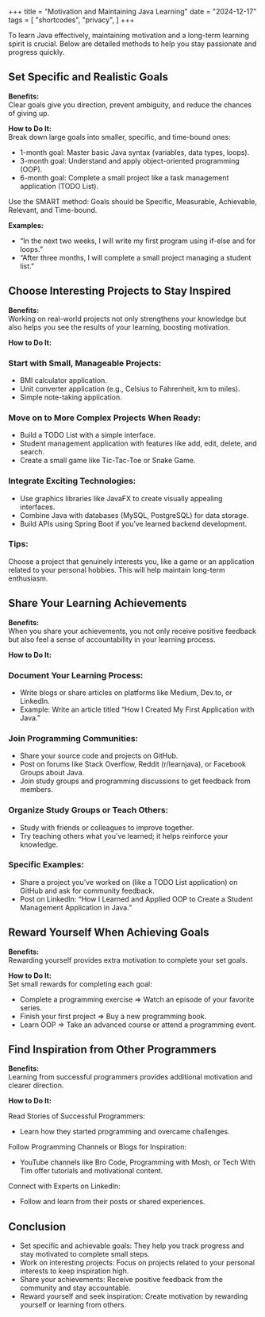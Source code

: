 +++
title = "Motivation and Maintaining Java Learning"
date = "2024-12-17"
tags = [
    "shortcodes",
    "privacy",
]
+++

To learn Java effectively, maintaining motivation and a long-term learning spirit is crucial. Below are detailed methods to help you stay passionate and progress quickly.

## <!--more-->

## Set Specific and Realistic Goals  
**Benefits:**  
Clear goals give you direction, prevent ambiguity, and reduce the chances of giving up.  

**How to Do It:**  
Break down large goals into smaller, specific, and time-bound ones:  
- 1-month goal: Master basic Java syntax (variables, data types, loops).  
- 3-month goal: Understand and apply object-oriented programming (OOP).  
- 6-month goal: Complete a small project like a task management application (TODO List).  

Use the SMART method: Goals should be Specific, Measurable, Achievable, Relevant, and Time-bound.  

**Examples:**  
- “In the next two weeks, I will write my first program using if-else and for loops.”  
- “After three months, I will complete a small project managing a student list.”  

## Choose Interesting Projects to Stay Inspired  
**Benefits:**  
Working on real-world projects not only strengthens your knowledge but also helps you see the results of your learning, boosting motivation.  

**How to Do It:**  

### Start with Small, Manageable Projects:  
- BMI calculator application.  
- Unit converter application (e.g., Celsius to Fahrenheit, km to miles).  
- Simple note-taking application.  

### Move on to More Complex Projects When Ready:  
- Build a TODO List with a simple interface.  
- Student management application with features like add, edit, delete, and search.  
- Create a small game like Tic-Tac-Toe or Snake Game.  

### Integrate Exciting Technologies:  
- Use graphics libraries like JavaFX to create visually appealing interfaces.  
- Combine Java with databases (MySQL, PostgreSQL) for data storage.  
- Build APIs using Spring Boot if you’ve learned backend development.  

### Tips:  
Choose a project that genuinely interests you, like a game or an application related to your personal hobbies. This will help maintain long-term enthusiasm.  

## Share Your Learning Achievements  
**Benefits:**  
When you share your achievements, you not only receive positive feedback but also feel a sense of accountability in your learning process.  

**How to Do It:**  

### Document Your Learning Process:  
- Write blogs or share articles on platforms like Medium, Dev.to, or LinkedIn.  
- Example: Write an article titled “How I Created My First Application with Java.”  

### Join Programming Communities:  
- Share your source code and projects on GitHub.  
- Post on forums like Stack Overflow, Reddit (r/learnjava), or Facebook Groups about Java.  
- Join study groups and programming discussions to get feedback from members.  

### Organize Study Groups or Teach Others:  
- Study with friends or colleagues to improve together.  
- Try teaching others what you’ve learned; it helps reinforce your knowledge.  

### Specific Examples:  
- Share a project you’ve worked on (like a TODO List application) on GitHub and ask for community feedback.  
- Post on LinkedIn: “How I Learned and Applied OOP to Create a Student Management Application in Java.”  

## Reward Yourself When Achieving Goals  
**Benefits:**  
Rewarding yourself provides extra motivation to complete your set goals.  

**How to Do It:**  
Set small rewards for completing each goal:  
- Complete a programming exercise => Watch an episode of your favorite series.  
- Finish your first project => Buy a new programming book.  
- Learn OOP => Take an advanced course or attend a programming event.  

## Find Inspiration from Other Programmers  
**Benefits:**  
Learning from successful programmers provides additional motivation and clearer direction.  

**How to Do It:**  

Read Stories of Successful Programmers:  
- Learn how they started programming and overcame challenges.  

Follow Programming Channels or Blogs for Inspiration:  
- YouTube channels like Bro Code, Programming with Mosh, or Tech With Tim offer tutorials and motivational content.  

Connect with Experts on LinkedIn:  
- Follow and learn from their posts or shared experiences.  

## Conclusion  
- Set specific and achievable goals: They help you track progress and stay motivated to complete small steps.  
- Work on interesting projects: Focus on projects related to your personal interests to keep inspiration high.  
- Share your achievements: Receive positive feedback from the community and stay accountable.  
- Reward yourself and seek inspiration: Create motivation by rewarding yourself or learning from others.  
